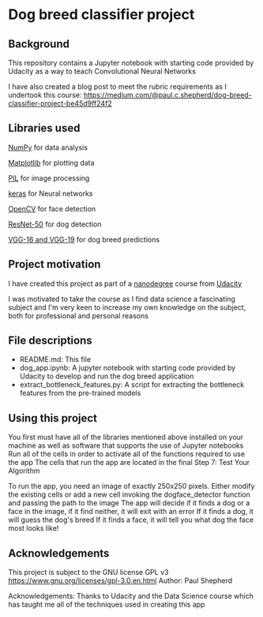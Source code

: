 # Dog breed classifier project
## Background

This repository contains a Jupyter notebook with starting code provided by Udacity as a way to teach Convolutional Neural Networks

I have also created a blog post to meet the rubric requirements as I undertook this course:
https://medium.com/@paul.c.shepherd/dog-breed-classifier-project-be45d9ff24f2

## Libraries used

[NumPy](https://numpy.org/) for data analysis

[Matplotlib](https://matplotlib.org/) for plotting data

[PIL](https://pillow.readthedocs.io/) for image processing

[keras](https://keras.io/) for Neural networks

[OpenCV](https://opencv.org/) for face detection

[ResNet-50](https://keras.io/api/applications/resnet/) for dog detection

[VGG-16 and VGG-19](https://keras.io/api/applications/vgg/) for dog breed predictions

## Project motivation

I have created this project as part of a [nanodegree](https://www.udacity.com/blog/2016/07/nanodegree-101.html) course from [Udacity](https://www.udacity.com/)

I was motivated to take the course as I find data science a fascinating subject and I'm very keen to increase my own knowledge on the subject, both for professional and personal reasons

## File descriptions

- README.md: This file
- dog_app.ipynb: A jupyter notebook with starting code provided by Udacity to develop and run the dog breed application
- extract_bottleneck_features.py: A script for extracting the bottleneck features from the pre-trained models

## Using this project

You first must have all of the libraries mentioned above installed on your machine as well as software that supports the use of Jupyter notebooks
Run all of the cells in order to activate all of the functions required to use the app
The cells that run the app are located in the final Step 7: Test Your Algorithm

To run the app, you need an image of exactly 250x250 pixels.
Either modify the existing cells or add a new cell invoking the dogface_detector function and passing the path to the image
The app will decide if it finds a dog or a face in the image, if it find neither, it will exit with an error
If it finds a dog, it will guess the dog's breed
If it finds a face, it will tell you what dog the face most looks like!

## Acknowledgements

This project is subject to the GNU license GPL v3 https://www.gnu.org/licenses/gpl-3.0.en.html
Author: Paul Shepherd

Acknowledgements: Thanks to Udacity and the Data Science course which has taught me all of the techniques used in creating this app
